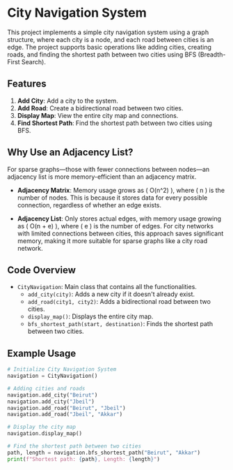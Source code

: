 # City Navigation System

This project implements a simple city navigation system using a graph structure, where each city is a node, and each road between cities is an edge. The project supports basic operations like adding cities, creating roads, and finding the shortest path between two cities using BFS (Breadth-First Search).

## Features

1. **Add City**: Add a city to the system.
2. **Add Road**: Create a bidirectional road between two cities.
3. **Display Map**: View the entire city map and connections.
4. **Find Shortest Path**: Find the shortest path between two cities using BFS.

## Why Use an Adjacency List?

For sparse graphs—those with fewer connections between nodes—an adjacency list is more memory-efficient than an adjacency matrix.

- **Adjacency Matrix**: Memory usage grows as \( O(n^2) \), where \( n \) is the number of nodes. This is because it stores data for every possible connection, regardless of whether an edge exists.
  
- **Adjacency List**: Only stores actual edges, with memory usage growing as \( O(n + e) \), where \( e \) is the number of edges. For city networks with limited connections between cities, this approach saves significant memory, making it more suitable for sparse graphs like a city road network.

## Code Overview

- `CityNavigation`: Main class that contains all the functionalities.
  - `add_city(city)`: Adds a new city if it doesn't already exist.
  - `add_road(city1, city2)`: Adds a bidirectional road between two cities.
  - `display_map()`: Displays the entire city map.
  - `bfs_shortest_path(start, destination)`: Finds the shortest path between two cities.

## Example Usage

```python
# Initialize City Navigation System
navigation = CityNavigation()

# Adding cities and roads
navigation.add_city("Beirut")
navigation.add_city("Jbeil")
navigation.add_road("Beirut", "Jbeil")
navigation.add_road("Jbeil", "Akkar")

# Display the city map
navigation.display_map()

# Find the shortest path between two cities
path, length = navigation.bfs_shortest_path("Beirut", "Akkar")
print(f"Shortest path: {path}, Length: {length}")
